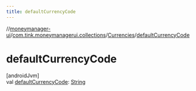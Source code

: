 ```yaml
---
title: defaultCurrencyCode
---
```

//[moneymanager-ui](../../../index.html)/[com.tink.moneymanagerui.collections](../index.html)/[Currencies](index.html)/[defaultCurrencyCode](default-currency-code.html)



# defaultCurrencyCode



[androidJvm]\
val [defaultCurrencyCode](default-currency-code.html): [String](https://kotlinlang.org/api/latest/jvm/stdlib/kotlin/-string/index.html)




